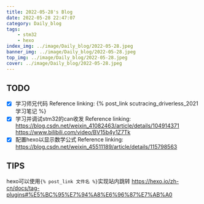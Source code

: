 ```yaml
---
title: 2022-05-28's Blog
date: 2022-05-28 22:47:07
category: Daily_blog
tags: 
    - stm32
    - hexo
index_img: ../image/Daily_blog/2022-05-28.jpeg
banner_img: ../image/Daily_blog/2022-05-28.jpeg
top_img: ../image/Daily_blog/2022-05-28.jpeg
cover: ../image/Daily_blog/2022-05-28.jpeg
---
```


## TODO 
- [x] 学习师兄代码
    Reference linking:
    {% post_link scutracing_driverless_2021学习笔记 %}
- [x] 学习并调试stm32的can收发
    Reference linking:
    https://blog.csdn.net/weixin_41082463/article/details/104914371
    https://www.bilibili.com/video/BV15b4y1Z7Tk
- [x] 配置hexo以显示数学公式
    Reference linking:
    https://blog.csdn.net/weixin_45511189/article/details/115798563

## TIPS
hexo可以使用`{% post_link 文件名 %}`实现站内跳转
https://hexo.io/zh-cn/docs/tag-plugins#%E5%BC%95%E7%94%A8%E6%96%87%E7%AB%A0